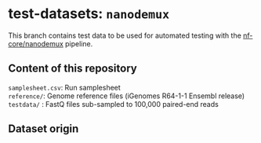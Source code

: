 # test-datasets: `nanodemux`

This branch contains test data to be used for automated testing with the [nf-core/nanodemux](https://github.com/nf-core/nanodemux) pipeline.

## Content of this repository

`samplesheet.csv`: Run samplesheet   
`reference/`: Genome reference files (iGenomes R64-1-1 Ensembl release)   
`testdata/` : FastQ files sub-sampled to 100,000 paired-end reads   

## Dataset origin
